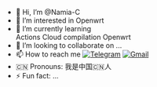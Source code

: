 - 👋 Hi, I’m @Namia-C
- 👀 I’m interested in Openwrt
- 🌱 I’m currently learning  
Actions Cloud compilation Openwrt
- 💞️ I’m looking to collaborate on ...
- 📫 How to reach me 
[![Telegram](https://img.shields.io/badge/-Telegram-181717?style=flat&logo=Telegram&logoColor=white)](https://t.me/RileyK9880)
[![Gmail](https://img.shields.io/badge/-Gmail-D14836?style=flat&logo=Gmail&logoColor=white)](mailto:kmy258855@gmail.com)
- 🇨🇳 Pronouns: 我是中国🇨🇳人
- ⚡ Fun fact: ...

<!---
Namia-C/Namia-C is a ✨ special ✨ repository because its `README.md` (this file) appears on your GitHub profile.
You can click the Preview link to take a look at your changes.
--->
